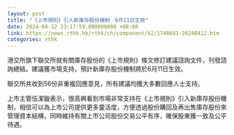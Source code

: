 ```yaml
---
layout: post
title: "《上市規則》引入新庫存股份機制　6月11日生效"
date: 2024-04-12 23:17:59.000000000 +08:00
link: https://news.rthk.hk/rthk/ch/component/k2/1748681-20240412.htm
categories: rthk
---
```


港交所旗下聯交所就有關庫存股份的《上市規則》條文修訂建議諮詢文件，刊發諮詢總結。建議獲市場支持，預計新庫存股份機制將於6月11日生效。

聯交所共收到56份非重複回應意見，所有建議均獲大多數回應人士支持。

上市主管伍潔鏇表示，很高興看到市場非常支持在《上市規則》引入新庫存股份機制，相信可以為上市公司提供更多靈活度，方便透過股份購回及再出售庫存股份來管理資本結構，同時維持有關上市公司股份交易公平有序，確保股東獲一致及公平待遇。
